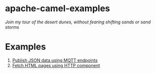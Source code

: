 # apache-camel-examples
_Join my tour of the desert dunes, without fearing shifting sands or sand storms_

# Examples
1. [Publish JSON data using MQTT endpoints](camel-spring-mqtt/)
2. [Fetch HTML pages using HTTP component](camel-standalone-http/)
